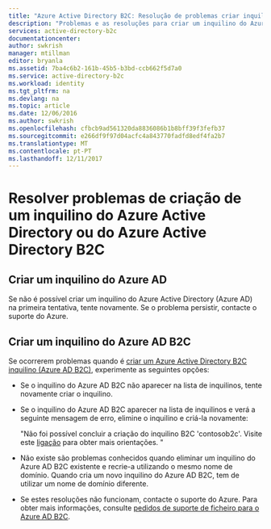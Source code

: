 ```yaml
---
title: "Azure Active Directory B2C: Resolução de problemas criar inquilinos | Microsoft Docs"
description: "Problemas e as resoluções para criar um inquilino do Azure Active Directory ou do Azure Active Directory B2C."
services: active-directory-b2c
documentationcenter: 
author: swkrish
manager: mtillman
editor: bryanla
ms.assetid: 7ba4c6b2-161b-45b5-b3bd-ccb662f5d7a0
ms.service: active-directory-b2c
ms.workload: identity
ms.tgt_pltfrm: na
ms.devlang: na
ms.topic: article
ms.date: 12/06/2016
ms.author: swkrish
ms.openlocfilehash: cfbcb9ad561320da8836086b1b8bff39f3fefb37
ms.sourcegitcommit: e266df9f97d04acfc4a843770fadfd8edf4fa2b7
ms.translationtype: MT
ms.contentlocale: pt-PT
ms.lasthandoff: 12/11/2017
---
```

# <a name="troubleshoot-creating-an-azure-active-directory-or-azure-active-directory-b2c-tenant"></a>Resolver problemas de criação de um inquilino do Azure Active Directory ou do Azure Active Directory B2C 

## <a name="create-an-azure-ad-tenant"></a>Criar um inquilino do Azure AD
Se não é possível criar um inquilino do Azure Active Directory (Azure AD) na primeira tentativa, tente novamente. Se o problema persistir, contacte o suporte do Azure.

## <a name="create-an-azure-ad-b2c-tenant"></a>Criar um inquilino do Azure AD B2C
Se ocorrerem problemas quando é [criar um Azure Active Directory B2C inquilino (Azure AD B2C)](active-directory-b2c-get-started.md), experimente as seguintes opções:

* Se o inquilino do Azure AD B2C não aparecer na lista de inquilinos, tente novamente criar o inquilino.
* Se o inquilino do Azure AD B2C aparecer na lista de inquilinos e verá a seguinte mensagem de erro, elimine o inquilino e criá-la novamente:

    "Não foi possível concluir a criação do inquilino B2C 'contosob2c'. Visite este [ligação](http://go.microsoft.com/fwlink/?LinkID=624192&clcid=0x409) para obter mais orientações. "
* Não existe são problemas conhecidos quando eliminar um inquilino do Azure AD B2C existente e recrie-a utilizando o mesmo nome de domínio. Quando cria um novo inquilino do Azure AD B2C, tem de utilizar um nome de domínio diferente.
* Se estes resoluções não funcionam, contacte o suporte do Azure. Para obter mais informações, consulte [pedidos de suporte de ficheiro para o Azure AD B2C](active-directory-b2c-support.md).

